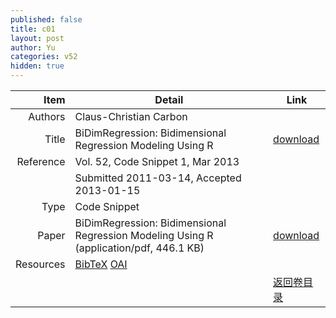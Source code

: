 ```yaml
---
published: false
title: c01
layout: post
author: Yu
categories: v52
hidden: true
---
```


| Item | Detail | Link |
|---:|---|---|
| Authors | Claus-Christian Carbon| |
| Title |BiDimRegression: Bidimensional Regression Modeling Using R | [download](http://www.jstatsoft.org/v52/c01/paper) |
| Reference |Vol. 52, Code Snippet 1, Mar 2013 | |
| | Submitted 2011-03-14, Accepted 2013-01-15| | 
| Type | Code Snippet| |
| Paper | BiDimRegression: Bidimensional Regression Modeling Using R  (application/pdf, 446.1 KB)| [download](http://www.jstatsoft.org/v52/c01/paper) |
| Resources | [BibTeX](http://www.jstatsoft.org/v52/c01/bibtex) [OAI](http://www.jstatsoft.org/oai?verb=GetRecord&identifier=oai.jstatsoft/v52/c01&prefix=oai_dc)| |
| |  | [返回卷目录]({{site.baseurl}}/volume/v52.html) |